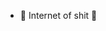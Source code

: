 - 💞️ Internet of shit 💞️

<!---
johncapfull/johncapfull is a ✨ special ✨ repository because its `README.md` (this file) appears on your GitHub profile.
You can click the Preview link to take a look at your changes.
--->
